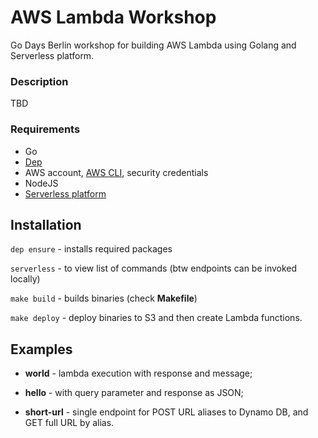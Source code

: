 # AWS Lambda Workshop
Go Days Berlin workshop for building AWS Lambda using Golang and Serverless platform.

### Description

TBD 

### Requirements

* Go
* [Dep](https://github.com/golang/dep) 
* AWS account, [AWS CLI](https://aws.amazon.com/cli/), security credentials
* NodeJS
* [Serverless platform](https://github.com/serverless/serverless)


## Installation 

`dep ensure` - installs required packages

`serverless` - to view list of commands (btw endpoints can be invoked locally)

`make build` - builds binaries (check **Makefile**)

`make deploy` - deploy binaries to S3 and then create Lambda functions.

## Examples 

* **world** - lambda execution with response and message;

* **hello** - with query parameter and response as JSON;

* **short-url** - single endpoint for POST URL aliases to Dynamo DB, and GET full URL by alias.